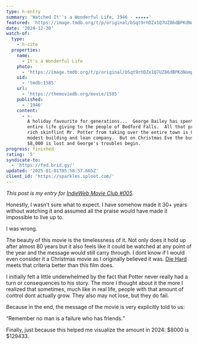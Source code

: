 ```yaml
---
type: h-entry
summary: 'Watched It''s a Wonderful Life, 1946 - ★★★★★'
featured: 'https://image.tmdb.org/t/p/original/bSqt9rhDZx1Q7UZ86dBPKdNomp2.jpg'
date: '2024-12-30'
watch-of:
  type:
    - h-cite
  properties:
    name:
      - It's a Wonderful Life
    photo:
      - 'https://image.tmdb.org/t/p/original/bSqt9rhDZx1Q7UZ86dBPKdNomp2.jpg'
    uid:
      - 'tmdb:1585'
    url:
      - 'https://themoviedb.org/movie/1585'
    published:
      - '1946'
    content:
      - >-
        A holiday favourite for generations...  George Bailey has spent his
        entire life giving to the people of Bedford Falls.  All that prevents
        rich skinflint Mr. Potter from taking over the entire town is George's
        modest building and loan company.  But on Christmas Eve the business's
        $8,000 is lost and George's troubles begin.
progress: finished
rating: '5'
syndicate-to:
  - 'https://fed.brid.gy/'
updated: '2025-01-01T05:58:57.665Z'
client_id: 'https://sparkles.sploot.com/'
---
```

*This post is my entry for [IndieWeb Movie Club #005](https://marksuth.dev/posts/2024/12/indieweb-movie-club-december-2024-its-a-wonderful-life-1946).*

Honestly, I wasn't sure what to expect. I have somehow made it 30+ years without watching it and assumed all the praise would have made it impossible to live up to.

I was wrong.

The beauty of this movie is the timelessness of it. Not only does it hold up after almost 80 years but it also feels like it could be watched at any point of the year and the message would still carry through. I dont know if I would even consider it a Christmas movie as I originally believed it was. [Die Hard](https://www.themoviedb.org/movie/562-die-hard) meets that criteria better than this film does.

I initially felt a little underwhelmed by the fact that Potter never really had a turn or consequences to his story. The more I thought about it the more I realized that sometimes, much like in real life, people with that amount of control dont actually grow. They also may not lose, but they do fail.

Because in the end, the message of the movie is very explicitly told to us:

<q>Remember no man is a failure who has friends.</q>

Finally, just because this helped me visualize the amount in 2024: $8000 is $129433.

